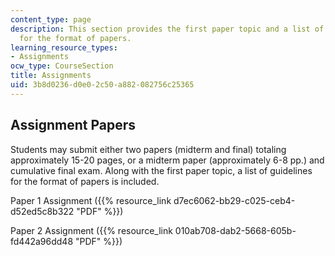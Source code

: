 ```yaml
---
content_type: page
description: This section provides the first paper topic and a list of guidelines
  for the format of papers.
learning_resource_types:
- Assignments
ocw_type: CourseSection
title: Assignments
uid: 3b8d0236-d0e0-2c50-a882-082756c25365
---
```


Assignment Papers
-----------------

Students may submit either two papers (midterm and final) totaling approximately 15-20 pages, or a midterm paper (approximately 6-8 pp.) and cumulative final exam. Along with the first paper topic, a list of guidelines for the format of papers is included.

Paper 1 Assignment ({{% resource_link d7ec6062-bb29-c025-ceb4-d52ed5c8b322 "PDF" %}})

Paper 2 Assignment ({{% resource_link 010ab708-dab2-5668-605b-fd442a96dd48 "PDF" %}})